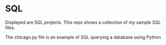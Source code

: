 # SQL
Displayed are SQL projects. 
This repo shows a collection of my sample SQL files. 

The chicago.py file is an example of SQL querying a database using Python
